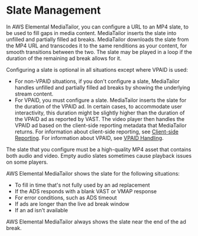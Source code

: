 # Slate Management<a name="slate-management"></a>

In AWS Elemental MediaTailor, you can configure a URL to an MP4 slate, to be used to fill gaps in media content\. MediaTailor inserts the slate into unfilled and partially filled ad breaks\. MediaTailor downloads the slate from the MP4 URL and transcodes it to the same renditions as your content, for smooth transitions between the two\. The slate may be played in a loop if the duration of the remaining ad break allows for it\. 

Configuring a slate is optional in all situations except where VPAID is used: 
+ For non\-VPAID situations, if you don't configure a slate, MediaTailor handles unfilled and partially filled ad breaks by showing the underlying stream content\. 
+ For VPAID, you must configure a slate\. MediaTailor inserts the slate for the duration of the VPAID ad\. In certain cases, to accommodate user interactivity, this duration might be slightly higher than the duration of the VPAID ad as reported by VAST\. The video player then handles the VPAID ad based on the client\-side reporting metadata that MediaTailor returns\. For information about client\-side reporting, see [Client\-side Reporting](ad-reporting-client-side.md)\. For information about VPAID, see [VPAID Handling](vpaid.md)\. 

The slate that you configure must be a high\-quality MP4 asset that contains both audio and video\. Empty audio slates sometimes cause playback issues on some players\. 

AWS Elemental MediaTailor shows the slate for the following situations: 
+ To fill in time that's not fully used by an ad replacement
+ If the ADS responds with a blank VAST or VMAP response
+ For error conditions, such as ADS timeout
+ If ads are longer than the live ad break window
+ If an ad isn't available

AWS Elemental MediaTailor always shows the slate near the end of the ad break\.